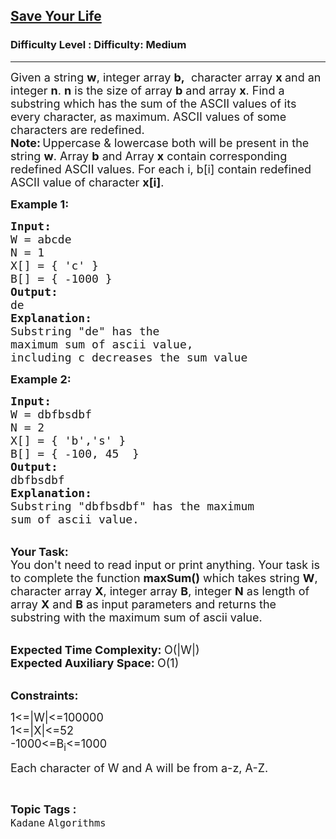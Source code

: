 <h2><a href="https://www.geeksforgeeks.org/problems/save-your-life4601/1">Save Your Life</a></h2><h3>Difficulty Level : Difficulty: Medium</h3><hr><div class="problems_problem_content__Xm_eO"><p><span style="font-size:18px">Given a string&nbsp;<strong>w</strong>, integer array <strong>b,</strong> &nbsp;character array <strong>x&nbsp;</strong>and an integer <strong>n</strong>. <strong>n</strong>&nbsp;is the size of array <strong>b</strong> and array&nbsp;<strong>x</strong>. Find a substring which has the sum of the ASCII values of its every character, as maximum. ASCII values of some characters&nbsp;are redefined.<br>
<strong>Note:</strong></span><strong>&nbsp;</strong><span style="font-size:18px">Uppercase &amp; lowercase both will be present in the string&nbsp;<strong>w</strong>. Array <strong>b</strong>&nbsp;and Array <strong>x</strong>&nbsp;contain corresponding redefined ASCII values. For each i, b[i] contain redefined ASCII value of character&nbsp;<strong>x[i]</strong>.</span></p>

<p><span style="font-size:18px"><strong>Example 1:</strong></span></p>

<pre><span style="font-size:18px"><strong>Input:</strong>
W = abcde
N = 1
X[] = { 'c' }
B[] = { -1000 }
<strong>Output:</strong>
de
<strong>Explanation:
</strong>Substring "de" has the
maximum sum of ascii value,
including c decreases the sum value</span>
</pre>

<p><strong><span style="font-size:18px">Example 2:</span></strong></p>

<pre><span style="font-size:18px"><strong>Input:</strong>
W = dbfbsdbf 
N = 2
X[] = { 'b','s' }
B[] = { -100, 45  }
<strong>Output:</strong>
dbfbsdbf</span><span style="font-size:18px">
<strong>Explanation:
</strong>Substring "dbfbsdbf</span><span style="font-size:18px">" has the maximum
sum of ascii value.</span>
</pre>

<p><br>
<span style="font-size:18px"><strong>Your Task:</strong><br>
You don't need to read input or print anything. Your task is to complete the function&nbsp;<strong>maxSum()</strong>&nbsp;which takes&nbsp;string <strong>W</strong>, character array <strong>X</strong>, integer array <strong>B</strong>, integer <strong>N</strong> as length of array <strong>X</strong> and <strong>B</strong>&nbsp;as input parameters and returns the substring with the maximum sum of ascii value.</span><br>
&nbsp;</p>

<p><span style="font-size:18px"><strong>Expected Time Complexity: </strong>O(|W|)<br>
<strong>Expected Auxiliary Space: </strong>O(1)</span></p>

<p><br>
<span style="font-size:18px"><strong>Constraints:</strong></span></p>

<p><span style="font-size:18px">1&lt;=|W|&lt;=100000<br>
1&lt;=|X|&lt;=52<br>
-1000&lt;=B<sub>i</sub>&lt;=1000</span></p>

<p><span style="font-size:18px">Each character of W and A will be from a-z, A-Z.</span></p>
</div><br><p><span style=font-size:18px><strong>Topic Tags : </strong><br><code>Kadane</code>&nbsp;<code>Algorithms</code>&nbsp;